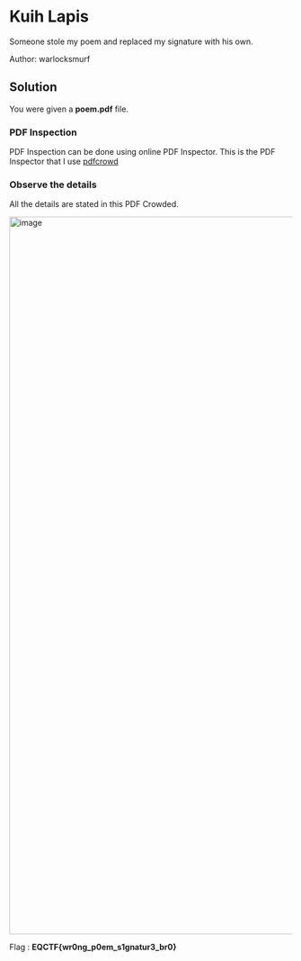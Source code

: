 # Kuih Lapis
Someone stole my poem and replaced my signature with his own.

Author: warlocksmurf

## Solution 
You were given a <b>poem.pdf</b> file. 

### PDF Inspection 
PDF Inspection can be done using online PDF Inspector. 
This is the PDF Inspector that I use <a href="https://pdfcrowd.com/inspect-pdf/">pdfcrowd</a>

### Observe the details
All the details are stated in this PDF Crowded. 

<img width="1276" alt="image" src="https://github.com/user-attachments/assets/e1d6ae0c-24e1-448d-bf91-abfccb95992b" />

Flag : <b>EQCTF{wr0ng_p0em_s1gnatur3_br0}</b>
